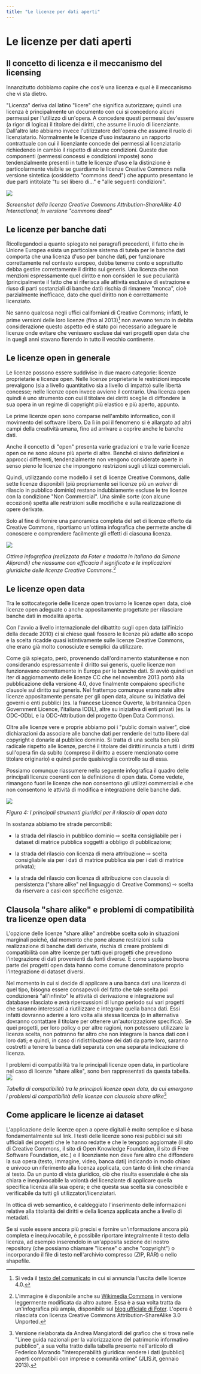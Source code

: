 ```yaml
---
title: "Le licenze per dati aperti"
---
```


# Le licenze per dati aperti

## Il concetto di licenza e il meccanismo del licensing

Innanzitutto dobbiamo capire che cos'è una licenza e qual è il meccanismo che vi sta dietro.

"Licenza" deriva dal latino "licere" che significa autorizzare; quindi una licenza è principalmente un documento con cui si concedono alcuni permessi per l'utilizzo di un'opera. A concedere questi permessi dev'essere (a rigor di logica) il titolare dei diritti, che assume il ruolo di licenziante. Dall'altro lato abbiamo invece l'utilizzatore dell'opera che assume il ruolo di licenziatario. Normalmente le licenze d'uso instaurano un rapporto contrattuale con cui il licenziante concede dei permessi al licenziatario richiedendo in cambio il rispetto di alcune condizioni. Queste due componenti (permessi concessi e condizioni imposte) sono tendenzialmente presenti in tutte le licenze d'uso e la distinzione è particolarmente visibile se guardiamo le licenze Creative Commons nella versione sintetica (cosiddetto "commons deed") che appunto presentano le due parti intitolate "tu sei libero di…" e "alle seguenti condizioni".

![](./imgs/image5.png)

*Screenshot della licenza Creative Commons Attribution-ShareAlike 4.0 International, in versione "commons deed"*

## Le licenze per banche dati

Ricollegandoci a quanto spiegato nei paragrafi precedenti, il fatto che in Unione Europea esista un particolare sistema di tutela per le banche dati comporta che una licenza d'uso per banche dati, per funzionare correttamente nel contesto europeo, debba tenerne conto e soprattutto debba gestire correttamente il diritto sui generis. Una licenza che non menzioni espressamente quel diritto e non consideri le sue peculiarità (principalmente il fatto che si riferisca alle attività esclusive di estrazione e riuso di parti sostanziali di banche dati) rischia di rimanere "monca", cioè parzialmente inefficace, dato che quel diritto non è correttamente licenziato.

Ne sanno qualcosa negli uffici californiani di Creative Commons; infatti, le prime versioni delle loro licenze (fino al 2013)[^1] non avevano tenuto in debita considerazione questo aspetto ed è stato poi necessario adeguare le licenze onde evitare che venissero escluse dai vari progetti open data che in quegli anni stavano fiorendo in tutto il vecchio continente.

## Le licenze open in generale

Le licenze possono essere suddivise in due macro categorie: licenze proprietarie e licenze open. Nelle licenze proprietarie le restrizioni imposte prevalgono (sia a livello quantitativo sia a livello di impatto) sulle libertà concesse; nelle licenze open invece avviene il contrario. Una licenza open quindi è uno strumento con cui il titolare dei diritti sceglie di diffondere la sua opera in un regime di copyright più elastico e più aperto, appunto.

Le prime licenze open sono comparse nell'ambito informatico, con il movimento del software libero. Da lì in poi il fenomeno si è allargato ad altri campi della creatività umana, fino ad arrivare a coprire anche le banche dati.

Anche il concetto di "open" presenta varie gradazioni e tra le varie licenze open ce ne sono alcune più aperte di altre. Benché ci siano definizioni e approcci differenti, tendenzialmente non vengono considerate aperte in senso pieno le licenze che impongono restrizioni sugli utilizzi commerciali.

Quindi, utilizzando come modello il set di licenze Creative Commons, dalle sette licenze disponibili (più propriamente sei licenze più un *waiver* di rilascio in pubblico dominio) restano indubbiamente escluse le tre licenze con la condizione "Non Commercial". Una simile sorte (con alcune eccezioni) spetta alle restrizioni sulle modifiche e sulla realizzazione di opere derivate.

Solo al fine di fornire una panoramica completa del set di licenze offerto da Creative Commons, riportiamo un'ottima infografica che permette anche di conoscere e comprendere facilmente gli effetti di ciascuna licenza.

![](./imgs/image3.png)

*Ottima infografica (realizzata da Foter e tradotta in italiano da Simone Aliprandi) che riassume con efficacia il significato e le implicazioni giuridiche delle licenze Creative Commons.*[^2]

## Le licenze open data

Tra le sottocategorie delle licenze open troviamo le licenze open data, cioè licenze open adeguate o anche appositamente progettate per rilasciare banche dati in modalità aperta.

Con l'avvio a livello internazionale del dibattito sugli open data (all'inizio della decade 2010) ci si chiese quali fossero le licenze più adatte allo scopo e la scelta ricadde quasi istintivamente sulle licenze Creative Commons, che erano già molto conosciute e semplici da utilizzare.

Come già spiegato, però, provenendo dall'ordinamento statunitense e non considerando espressamente il diritto sui generis, quelle licenze non funzionavano correttamente in Europa per le banche dati. Si avviò quindi un iter di aggiornamento delle licenze CC che nel novembre 2013 portò alla pubblicazione della versione 4.0, dove finalmente compaiono specifiche clausole sul diritto sui generis. Nel frattempo comunque erano nate altre licenze appositamente pensate per gli open data, alcune su iniziativa dei governi o enti pubblici (es. la francese Licence Ouverte, la britannica Open Government Licence, l'italiana IODL), altre su iniziativa di enti privati (es. la ODC-ODbL e la ODC-Attribution del progetto Open Data Commons).

Oltre alle licenze vere e proprie abbiamo poi i "public domain waiver", cioè dichiarazioni da associare alle banche dati per renderle del tutto libere dal copyright e donarle al pubblico dominio. Si tratta di una scelta ben più radicale rispetto alle licenze, perché il titolare dei diritti rinuncia a tutti i diritti sull'opera fin da subito (compreso il diritto a essere menzionato come titolare originario) e quindi perde qualsivoglia controllo su di essa.

Possiamo comunque riassumere nella seguente infografica il quadro delle principali licenze coerenti con la definizione di open data. Come vedete, rimangono fuori le licenze che non consentono gli utilizzi commerciali e che non consentono le attività di modifica e integrazione delle banche dati.

![](./imgs/image2.png)

*Figura 4: I principali strumenti giuridici per il rilascio di open data*

In sostanza abbiamo tre strade percorribili:

  - la strada del rilascio in pubblico dominio ⇨ scelta consigliabile per i dataset di matrice pubblica soggetti a obbligo di pubblicazione;

  - la strada del rilascio con licenza di mera attribuzione ⇨ scelta consigliabile sia per i dati di matrice pubblica sia per i dati di matrice privata);

  - la strada del rilascio con licenza di attribuzione con clausola di persistenza ("share alike" nel linguaggio di Creative Commons) ⇨ scelta da riservare a casi con specifiche esigenze.

## Clausola "share alike" e problemi di compatibilità tra licenze open data

L'opzione delle licenze "share alike" andrebbe scelta solo in situazioni marginali poiché, dal momento che pone alcune restrizioni sulla realizzazione di banche dati derivate, rischia di creare problemi di compatibilità con altre licenze per tutti quei progetti che prevedono l'integrazione di dati provenienti da fonti diverse. E come sappiamo buona parte dei progetti open data hanno come comune denominatore proprio l'integrazione di dataset diversi.

Nel momento in cui si decide di applicare a una banca dati una licenza di quel tipo, bisogna essere consapevoli del fatto che tale scelta poi condizionerà "all'infinito" le attività di derivazione e integrazione sul database rilasciato e avrà ripercussioni di lungo periodo sui vari progetti che saranno interessati a riutilizzare e integrare quella banca dati. Essi infatti dovranno aderire a loro volta alla stessa licenza (o in alternativa dovranno contattare il titolare per ottenere un'autorizzazione specifica). Se quei progetti, per loro policy o per altre ragioni, non potessero utilizzare la licenza scelta, non potranno far altro che non integrare la banca dati con i loro dati; e quindi, in caso di ridistribuzione dei dati da parte loro, saranno costretti a tenere la banca dati separata con una separata indicazione di licenza.

I problemi di compatibilità tra le principali licenze open data, in particolare nel caso di licenze "share alike", sono ben rappresentati da questa tabella.![](./imgs/image4.png)

*Tabella di compatibilità tra le principali licenze open data, da cui emergono i problemi di compatibilità delle licenze con clausola share alike*[^3]

## Come applicare le licenze ai dataset

L'applicazione delle licenze open a opere digitali è molto semplice e si basa fondamentalmente sul link. I testi delle licenze sono resi pubblici sui siti ufficiali dei progetti che le hanno redatte e che le tengono aggiornate (il sito di Creative Commons, il sito di Open Knowledge Foundation, il sito di Free Software Foundation, etc.) e il licenziante non deve fare altro che diffondere la sua opera (testo, immagine, video, banca dati) indicando in modo chiaro e univoco un riferimento alla licenza applicata, con tanto di link che rimanda al testo. Da un punto di vista giuridico, ciò che risulta essenziale è che sia chiara e inequivocabile la volontà del licenziante di applicare quella specifica licenza alla sua opera; e che questa sua scelta sia conoscibile e verificabile da tutti gli utilizzatori/licenziatari.

In ottica di web semantico, è caldeggiato l'inserimento delle informazioni relative alla titolarità dei diritti e della licenza applicata anche a livello di metadati.

Se si vuole essere ancora più precisi e fornire un'informazione ancora più completa e inequivocabile, è possibile riportare integralmente il testo della licenza, ad esempio inserendolo in un'apposita sezione del nostro repository (che possiamo chiamare "license" o anche "copyright") o incorporando il file di testo nell'archivio compresso (ZIP, RAR) o nello shapefile.

[^1]: Si veda il [testo del comunicato](https://creativecommons.org/2013/11/26/press-release-creative-commons-launches-version-4-0-of-its-license-suite/) in cui si annuncia l'uscita delle licenze 4.0.
[^2]: L'immagine è disponibile anche su [Wikimedia Commons](https://commons.wikimedia.org/wiki/File:Creative_Commons_Licenses.png) in versione leggermente modificata da altro autore. Essa è a sua volta tratta da un'infografica più ampia, disponibile sul [blog ufficiale di Foter](https://foter.com/blog/how-to-attribute-creative-commons-photos/). L'opera è rilasciata con licenza Creative Commons Attribution-ShareAlike 3.0 Unported.
[^3]: Versione rielaborata da Andrea Mangiatordi del grafico che si trova nelle "Linee guida nazionali per la valorizzazione del patrimonio informativo pubblico", a sua volta tratto dalla tabella presente nell'articolo di Federico Morando "Interoperabilità giuridica: rendere i dati (pubblici) aperti compatibili con imprese e comunità online" (JLIS.it, gennaio 2013).

